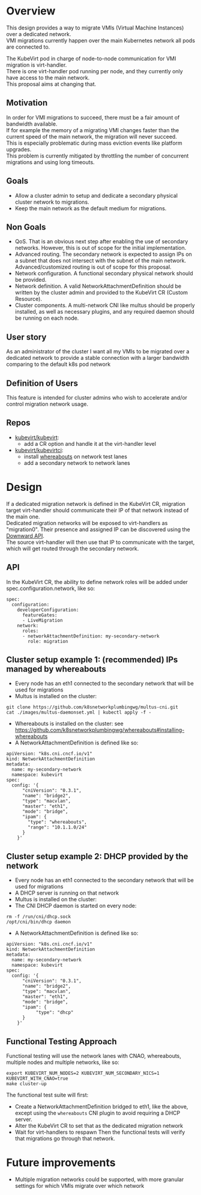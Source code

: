 # Overview
This design provides a way to migrate VMIs (Virtual Machine Instances) over a dedicated network.  
VMI migrations currently happen over the main Kubernetes network all pods are connected to.

The KubeVirt pod in charge of node-to-node communication for VMI migration is virt-handler.  
There is one virt-handler pod running per node, and they currently only have access to the main network.  
This proposal aims at changing that.

## Motivation
In order for VMI migrations to succeed, there must be a fair amount of bandwidth available.  
If for example the memory of a migrating VMI changes faster than the current speed of the main network, the migration will never succeed.  
This is especially problematic during mass eviction events like platform upgrades.  
This problem is currently mitigated by throttling the number of concurrent migrations and using long timeouts.

## Goals
- Allow a cluster admin to setup and dedicate a secondary physical cluster network to migrations.
- Keep the main network as the default medium for migrations.

## Non Goals
- QoS. That is an obvious next step after enabling the use of secondary networks. However, this is out of scope for the initial implementation.
- Advanced routing. The secondary network is expected to assign IPs on a subnet that does not intersect with the subnet of the main network. Advanced/customized routing is out of scope for this proposal.
- Network configuration. A functional secondary physical network should be provided.
- Network definition. A valid NetworkAttachmentDefinition should be written by the cluster admin and provided to the KubeVirt CR (Custom Resource).
- Cluster components. A multi-network CNI like multus should be properly installed, as well as necessary plugins, and any required daemon should be running on each node.

## User story
As an administrator of the cluster I want all my VMIs to be migrated over a dedicated network to provide a stable connection with a larger bandwidth comparing to the default k8s pod network

## Definition of Users
This feature is intended for cluster admins who wish to accelerate and/or control migration network usage.

## Repos
- [kubevirt/kubevirt](https://github.com/kubevirt/kubevirt):
  - add a CR option and handle it at the virt-handler level
- [kubevirt/kubevirtci](https://github.com/kubevirt/kubevirtci):
  - install [whereabouts](https://github.com/k8snetworkplumbingwg/whereabouts) on network test lanes
  - add a secondary network to network lanes

# Design
If a dedicated migration network is defined in the KubeVirt CR, migration target virt-handler should communicate their IP of that network instead of the main one.   
Dedicated migration networks will be exposed to virt-handlers as "migration0". Their presence and assigned IP can be discovered using the [Downward API](https://kubernetes.io/docs/tasks/inject-data-application/downward-api-volume-expose-pod-information/#the-downward-api).  
The source virt-handler will then use that IP to communicate with the target, which will get routed through the secondary network.

## API
In the KubeVirt CR, the ability to define network roles will be added under spec.configuration.network, like so:
```
spec:
  configuration:
    developerConfiguration:
      featureGates:
      - LiveMigration
    network:
      roles:
      - networkAttachmentDefinition: my-secondary-network
        role: migration
```

## Cluster setup example 1: (recommended) IPs managed by whereabouts
- Every node has an eth1 connected to the secondary network that will be used for migrations
- Multus is installed on the cluster:
```
git clone https://github.com/k8snetworkplumbingwg/multus-cni.git
cat ./images/multus-daemonset.yml | kubectl apply -f -
```
- Whereabouts is installed on the cluster: see https://github.com/k8snetworkplumbingwg/whereabouts#installing-whereabouts
- A NetworkAttachmentDefinition is defined like so:
```
apiVersion: "k8s.cni.cncf.io/v1"
kind: NetworkAttachmentDefinition
metadata:
  name: my-secondary-network
  namespace: kubevirt
spec:
  config: '{
      "cniVersion": "0.3.1",
      "name": "bridge2",
      "type": "macvlan",
      "master": "eth1",
      "mode": "bridge",
      "ipam": {
        "type": "whereabouts",
        "range": "10.1.1.0/24"
      }
    }'
```

## Cluster setup example 2: DHCP provided by the network
- Every node has an eth1 connected to the secondary network that will be used for migrations
- A DHCP server is running on that network
- Multus is installed on the cluster:
- The CNI DHCP daemon is started on every node:
```
rm -f /run/cni/dhcp.sock
/opt/cni/bin/dhcp daemon
```
- A NetworkAttachmentDefinition is defined like so:
```
apiVersion: "k8s.cni.cncf.io/v1"
kind: NetworkAttachmentDefinition
metadata:
  name: my-secondary-network
  namespace: kubevirt
spec:
  config: '{
      "cniVersion": "0.3.1",
      "name": "bridge2",
      "type": "macvlan",
      "master": "eth1",
      "mode": "bridge",
      "ipam": {
           "type": "dhcp"
      }
    }'
```

## Functional Testing Approach
Functional testing will use the network lanes with CNAO, whereabouts, multiple nodes and multiple networks, like so:
```
export KUBEVIRT_NUM_NODES=2 KUBEVIRT_NUM_SECONDARY_NICS=1 KUBEVIRT_WITH_CNAO=true
make cluster-up
```
The functional test suite will first:
- Create a NetworkAttachmentDefinition bridged to eth1, like the above, except using the `whereabouts` CNI plugin to avoid requiring a DHCP server.
- Alter the KubeVirt CR to set that as the dedicated migration network
- Wait for virt-handlers to respawn
Then the functional tests will verify that migrations go through that network.

# Future improvements
- Multiple migration networks could be supported, with more granular settings for which VMIs migrate over which network
